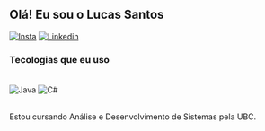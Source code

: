 ## Olá! Eu sou o Lucas Santos 

[![Insta](https://img.shields.io/badge/Instagram-E4405F?style=for-the-badge&logo=instagram&logoColor=white)](https://www.instagram.com/slucas.santos/)
[![Linkedin](https://img.shields.io/badge/LinkedIn-0077B5?style=for-the-badge&logo=linkedin&logoColor=white)](https://www.linkedin.com/in/lucas-dos-reis-soares-santos-283309236/)   

### Tecologias que eu uso 

<div style="display: inline_block"><br/>
<img align="center" alt="Java" src="https://img.shields.io/badge/JavaScript-F7DF1E?style=for-the-badge&logo=javascript&logoColor=black" />
<img align="center" alt="C#" src="https://img.shields.io/badge/C%23-239120?style=for-the-badge&logo=c-sharp&logoColor=white"/>
</div><br/>

Estou cursando Análise e Desenvolvimento de Sistemas pela UBC.
